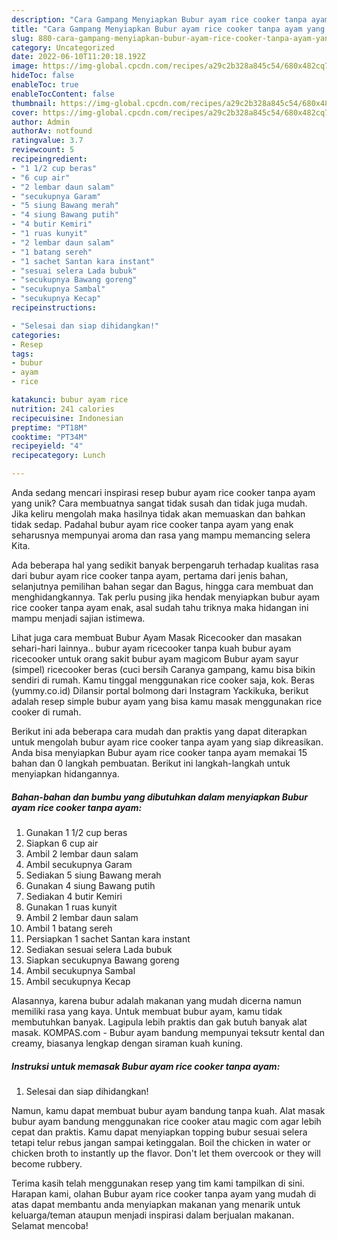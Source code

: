 ```yaml
---
description: "Cara Gampang Menyiapkan Bubur ayam rice cooker tanpa ayam yang Lezat"
title: "Cara Gampang Menyiapkan Bubur ayam rice cooker tanpa ayam yang Lezat"
slug: 880-cara-gampang-menyiapkan-bubur-ayam-rice-cooker-tanpa-ayam-yang-lezat
category: Uncategorized
date: 2022-06-10T11:20:18.192Z
image: https://img-global.cpcdn.com/recipes/a29c2b328a845c54/680x482cq70/bubur-ayam-rice-cooker-tanpa-ayam-foto-resep-utama.jpg
hideToc: false
enableToc: true
enableTocContent: false
thumbnail: https://img-global.cpcdn.com/recipes/a29c2b328a845c54/680x482cq70/bubur-ayam-rice-cooker-tanpa-ayam-foto-resep-utama.jpg
cover: https://img-global.cpcdn.com/recipes/a29c2b328a845c54/680x482cq70/bubur-ayam-rice-cooker-tanpa-ayam-foto-resep-utama.jpg
author: Admin
authorAv: notfound
ratingvalue: 3.7
reviewcount: 5
recipeingredient:
- "1 1/2 cup beras"
- "6 cup air"
- "2 lembar daun salam"
- "secukupnya Garam"
- "5 siung Bawang merah"
- "4 siung Bawang putih"
- "4 butir Kemiri"
- "1 ruas kunyit"
- "2 lembar daun salam"
- "1 batang sereh"
- "1 sachet Santan kara instant"
- "sesuai selera Lada bubuk"
- "secukupnya Bawang goreng"
- "secukupnya Sambal"
- "secukupnya Kecap"
recipeinstructions:

- "Selesai dan siap dihidangkan!"
categories:
- Resep
tags:
- bubur
- ayam
- rice

katakunci: bubur ayam rice 
nutrition: 241 calories
recipecuisine: Indonesian
preptime: "PT18M"
cooktime: "PT34M"
recipeyield: "4"
recipecategory: Lunch

---
```





Anda sedang mencari inspirasi resep bubur ayam rice cooker tanpa ayam yang unik? Cara membuatnya sangat tidak susah dan tidak juga mudah. Jika keliru mengolah maka hasilnya tidak akan memuaskan dan bahkan tidak sedap. Padahal bubur ayam rice cooker tanpa ayam yang enak seharusnya mempunyai aroma dan rasa yang mampu memancing selera Kita.





Ada beberapa hal yang sedikit banyak berpengaruh terhadap kualitas rasa dari bubur ayam rice cooker tanpa ayam, pertama dari jenis bahan, selanjutnya pemilihan bahan segar dan Bagus, hingga cara membuat dan menghidangkannya. Tak perlu pusing jika hendak menyiapkan bubur ayam rice cooker tanpa ayam enak,      asal sudah tahu triknya maka hidangan ini mampu menjadi sajian istimewa.














Lihat juga cara membuat Bubur Ayam Masak Ricecooker dan masakan sehari-hari lainnya.. bubur ayam ricecooker tanpa kuah bubur ayam ricecooker untuk orang sakit bubur ayam magicom Bubur ayam sayur (simpel) ricecooker beras (cuci bersih Caranya gampang, kamu bisa bikin sendiri di rumah. Kamu tinggal menggunakan rice cooker saja, kok. Beras (yummy.co.id) Dilansir portal bolmong dari Instagram Yackikuka, berikut adalah resep simple bubur ayam yang bisa kamu masak menggunakan rice cooker di rumah.






Berikut ini ada beberapa cara mudah dan praktis yang dapat diterapkan untuk mengolah bubur ayam rice cooker tanpa ayam yang siap dikreasikan. Anda bisa menyiapkan Bubur ayam rice cooker tanpa ayam memakai 15 bahan dan 0 langkah pembuatan. Berikut ini langkah-langkah untuk menyiapkan hidangannya.

<!--inarticleads1-->

##### Bahan-bahan dan bumbu yang dibutuhkan dalam menyiapkan Bubur ayam rice cooker tanpa ayam:

1. Gunakan 1 1/2 cup beras
1. Siapkan 6 cup air
1. Ambil 2 lembar daun salam
1. Ambil secukupnya Garam
1. Sediakan 5 siung Bawang merah
1. Gunakan 4 siung Bawang putih
1. Sediakan 4 butir Kemiri
1. Gunakan 1 ruas kunyit
1. Ambil 2 lembar daun salam
1. Ambil 1 batang sereh
1. Persiapkan 1 sachet Santan kara instant
1. Sediakan sesuai selera Lada bubuk
1. Siapkan secukupnya Bawang goreng
1. Ambil secukupnya Sambal
1. Ambil secukupnya Kecap


Alasannya, karena bubur adalah makanan yang mudah dicerna namun memiliki rasa yang kaya. Untuk membuat bubur ayam, kamu tidak membutuhkan banyak. Lagipula lebih praktis dan gak butuh banyak alat masak. KOMPAS.com - Bubur ayam bandung mempunyai teksutr kental dan creamy, biasanya lengkap dengan siraman kuah kuning. 

<!--inarticleads2-->

##### Instruksi untuk memasak Bubur ayam rice cooker tanpa ayam:


1. Selesai dan siap dihidangkan!

Namun, kamu dapat membuat bubur ayam bandung tanpa kuah. Alat masak bubur ayam bandung menggunakan rice cooker atau magic com agar lebih cepat dan praktis. Kamu dapat menyiapkan topping bubur sesuai selera tetapi telur rebus jangan sampai ketinggalan. Boil the chicken in water or chicken broth to instantly up the flavor. Don&#39;t let them overcook or they will become rubbery. 

Terima kasih telah menggunakan resep yang tim kami tampilkan di sini. Harapan kami, olahan Bubur ayam rice cooker tanpa ayam yang mudah di atas dapat membantu anda menyiapkan makanan yang menarik untuk keluarga/teman ataupun menjadi inspirasi dalam berjualan makanan. Selamat mencoba!
